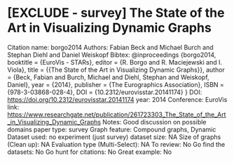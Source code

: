 # [EXCLUDE - survey] The State of the Art in Visualizing Dynamic Graphs

Citation name: borgo2014
Authors: Fabian Beck and Michael Burch and Stephan Diehl and Daniel Weiskopf
Bibtex: @inproceedings {borgo2014,
booktitle = {EuroVis - STARs},
editor = {R. Borgo and R. Maciejewski and I. Viola},
title = {{The State of the Art in Visualizing Dynamic Graphs}},
author = {Beck, Fabian and Burch, Michael and Diehl, Stephan and Weiskopf, Daniel},
year = {2014},
publisher = {The Eurographics Association},
ISBN = {978-3-03868-028-4},
DOI = {10.2312/eurovisstar.20141174}
}
DOI: https://doi.org/10.2312/eurovisstar.20141174
year: 2014
Conference: EuroVis
link: https://www.researchgate.net/publication/261723303_The_State_of_the_Art_in_Visualizing_Dynamic_Graphs
Notes: Good discussion on possible domains 
paper type: survey
Graph feature: Compound graphs, Dynamic
Dataset used: no experiment (just survey)
dataset size: NA
Size of graphs (Clean up): NA
Evaluation type (Multi-Select): NA
To review: No
Go find the datasets: No
Go hunt for citations: No
Great example: No